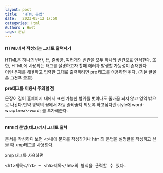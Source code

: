 ```yaml
---
layout: post
title:  "HTML 문법"
date:   2023-05-12 17:50
categories: Html
Authors : Hwet
tags: 문법
---
```


<h4> HTML에서 작성되는 그대로 출력하기  </h4>
<p> HTML은 하나의 빈칸, 탭, 줄바꿈, 여러개의 빈칸을 모두 하나의 빈칸으로 인식한다. 또한, HTML에 사용되는 태그를 설명하고자 할때 에러가 발생할 가능성이 존재한다.<br>
이런 문제를 해결하고 입력한 그대로 출력하려면 pre 태그를 이용하면 된다. (기본 글꼴은 고정폭 글꼴)</p>
<p><strong> pre태그를 이용시 주의할 점 </strong><p>
<p>문장이 길어 홈페이지 내에서 표현 가능한 범위를 벗어나도 줄바꿈 되지 않고 영역 밖으로 나간다.만약 영역의 끝에서 자동 줄바꿈이 되도록 하고싶다면 style에 word-wrap:break-word; 를 추가해준다.</p>

---------------

<h4> html의 문법(태그)까지 그대로 출력 </h4>
<div>
<p>문서를 작성하다 보면 <>내에 문자를 작성하거나 html의 문법을 설명글을 작성하고 싶을 때 xmp태그를 사용한다.</p>
<p>xmp 태그를 사용하면 <xmp><h1>제목</h1> ~ <h6>제목</h6>의 형식을 출력할 수 있다.</xmp></p>


